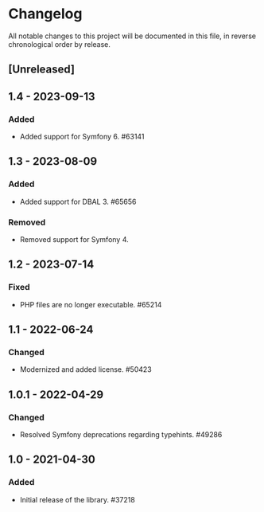 # Changelog

All notable changes to this project will be documented in this file, in reverse chronological order by release.

## [Unreleased]

## 1.4 - 2023-09-13

### Added

- Added support for Symfony 6. #63141

## 1.3 - 2023-08-09

### Added

- Added support for DBAL 3. #65656

### Removed

- Removed support for Symfony 4.

## 1.2 - 2023-07-14

### Fixed

- PHP files are no longer executable. #65214

## 1.1 - 2022-06-24

### Changed

- Modernized and added license. #50423

## 1.0.1 - 2022-04-29

### Changed

- Resolved Symfony deprecations regarding typehints. #49286

## 1.0 - 2021-04-30

### Added

- Initial release of the library. #37218

